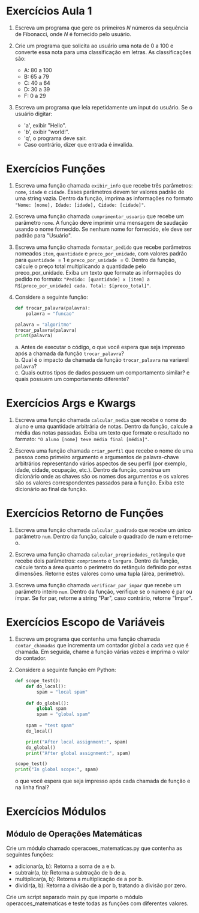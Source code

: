 # Exercícios Aula 1

1. Escreva um programa que gere os primeiros $N$ números da sequência de Fibonacci, onde $N$ é fornecido pelo usuário.

2. Crie um programa que solicita ao usuário uma nota de 0 a 100 e converte essa nota para uma classificação em letras.
As classificações são:
    * A: 80 a 100
    * B: 65 a 79
    * C: 40 a 64
    * D: 30 a 39
    * F: 0 a 29

3. Escreva um programa que leia repetidamente um input do usuário.
Se o usuário digitar:
    * 'a', exibir "Hello". 
    * 'b', exibir "world!".
    * 'q', o programa deve sair.
    * Caso contrário, dizer que entrada é invalida.

# Exercícios Funções

1. Escreva uma função chamada ```exibir_info``` que recebe três parâmetros: ```nome```, ```idade``` e ```cidade```.
Esses parâmetros devem ter valores padrão de uma string vazia.
Dentro da função, imprima as informações no formato ```"Nome: [nome], Idade: [idade], Cidade: [cidade]"```.

2. Escreva uma função chamada ```cumprimentar_usuario``` que recebe um parâmetro ```nome```.
A função deve imprimir uma mensagem de saudação usando o nome fornecido.
Se nenhum nome for fornecido, ele deve ser padrão para "Usuário".

3. Escreva uma função chamada ```formatar_pedido``` que recebe parâmetros nomeados ```item```, ```quantidade``` e ```preco_por_unidade```, com valores padrão para ```quantidade``` $= 1$ e ```preco_por_unidade``` $= 0$. Dentro da função, calcule o preço total multiplicando a quantidade pelo preco_por_unidade. Exiba um texto que formate as informações do pedido no formato: ```"Pedido: [quantidade] x [item] a R$[preco_por_unidade] cada. Total: $[preco_total]"```.

4. Considere a seguinte função:

    ```python
    def trocar_palavra(palavra):
        palavra = "funcao"

    palavra = "algoritmo"
    trocar_palavra(palavra)
    print(palavra)
    ```

    a. Antes de executar o código, o que você espera que seja impresso após a chamada da função ```trocar_palavra```?\
    b. Qual é o impacto da chamada da função ```trocar_palavra``` na variavel ```palavra```?\
    c. Quais outros tipos de dados possuem um comportamento similar? e quais possuem um comportamento diferente?

# Exercícios Args e Kwargs

1. Escreva uma função chamada ```calcular_media``` que recebe o nome do aluno e uma quantidade arbitrária de notas.
Dentro da função, calcule a média das notas passadas.
Exiba um texto que formate o resultado no formato: ```"O aluno [nome] teve média final [média]"```.

2. Escreva uma função chamada ```criar_perfil``` que recebe o nome de uma pessoa como primeiro argumento e argumentos de palavra-chave arbitrários representando vários aspectos de seu perfil (por exemplo, idade, cidade, ocupação, etc.).
Dentro da função, construa um dicionário onde as chaves são os nomes dos argumentos e os valores são os valores correspondentes passados para a função. 
Exiba este dicionário ao final da função.

# Exercícios Retorno de Funções

1. Escreva uma função chamada ```calcular_quadrado``` que recebe um único parâmetro ```num```.
Dentro da função, calcule o quadrado de num e retorne-o.

2. Escreva uma função chamada ```calcular_propriedades_retângulo``` que recebe dois parâmetros: ```comprimento``` e ```largura```.
Dentro da função, calcule tanto a área quanto o perímetro do retângulo definido por estas dimensões.
Retorne estes valores como uma tupla (área, perímetro).

3. Escreva uma função chamada ```verificar_par_impar``` que recebe um parâmetro inteiro ```num```.
Dentro da função, verifique se o número é par ou ímpar.
Se for par, retorne a string "Par", caso contrário, retorne "Ímpar".

# Exercícios Escopo de Variáveis

1. Escreva um programa que contenha uma função chamada ```contar_chamadas``` que incrementa um contador global a cada vez que é chamada.
Em seguida, chame a função várias vezes e imprima o valor do contador.

2. Considere a seguinte função em Python: 

    ```python
    def scope_test():
        def do_local():
            spam = "local spam"
            
        def do_global():
            global spam
            spam = "global spam"
            
        spam = "test spam"
        do_local()

        print("After local assignment:", spam)
        do_global()
        print("After global assignment:", spam)

    scope_test()
    print("In global scope:", spam)
    ```

    o que você espera que seja impresso após cada chamada de função e na linha final?

# Exercícios Módulos

## Módulo de Operações Matemáticas

Crie um módulo chamado operacoes_matematicas.py que contenha as seguintes funções:
* adicionar(a, b): Retorna a soma de a e b.
* subtrair(a, b): Retorna a subtração de b de a.
* multiplicar(a, b): Retorna a multiplicação de a por b.
* dividir(a, b): Retorna a divisão de a por b, tratando a divisão por zero.

Crie um script separado main.py que importe o módulo operacoes_matematicas e teste todas as funções com diferentes valores.